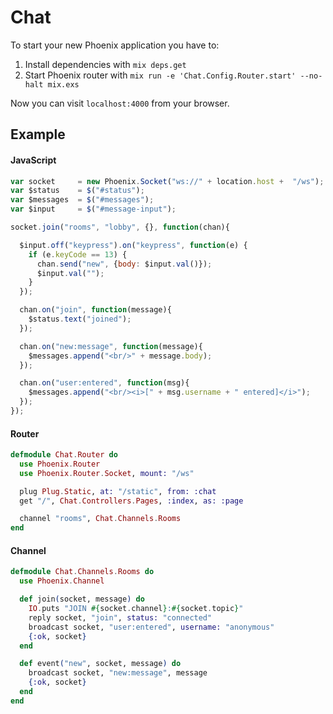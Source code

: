 # Chat

To start your new Phoenix application you have to:

1. Install dependencies with `mix deps.get`
2. Start Phoenix router with `mix run -e 'Chat.Config.Router.start' --no-halt mix.exs`

Now you can visit `localhost:4000` from your browser.


## Example

#### JavaScript
```javascript
var socket     = new Phoenix.Socket("ws://" + location.host +  "/ws");
var $status    = $("#status");
var $messages  = $("#messages");
var $input     = $("#message-input");

socket.join("rooms", "lobby", {}, function(chan){

  $input.off("keypress").on("keypress", function(e) {
    if (e.keyCode == 13) {
      chan.send("new", {body: $input.val()});
      $input.val("");
    }
  });

  chan.on("join", function(message){
    $status.text("joined");
  });

  chan.on("new:message", function(message){
    $messages.append("<br/>" + message.body);
  });

  chan.on("user:entered", function(msg){
    $messages.append("<br/><i>[" + msg.username + " entered]</i>");
  });
});
 ```

#### Router
```elixir
defmodule Chat.Router do
  use Phoenix.Router
  use Phoenix.Router.Socket, mount: "/ws"

  plug Plug.Static, at: "/static", from: :chat
  get "/", Chat.Controllers.Pages, :index, as: :page

  channel "rooms", Chat.Channels.Rooms
end
```

#### Channel
```elixir
defmodule Chat.Channels.Rooms do
  use Phoenix.Channel

  def join(socket, message) do
    IO.puts "JOIN #{socket.channel}:#{socket.topic}"
    reply socket, "join", status: "connected"
    broadcast socket, "user:entered", username: "anonymous"
    {:ok, socket}
  end

  def event("new", socket, message) do
    broadcast socket, "new:message", message
    {:ok, socket}
  end
end



```
